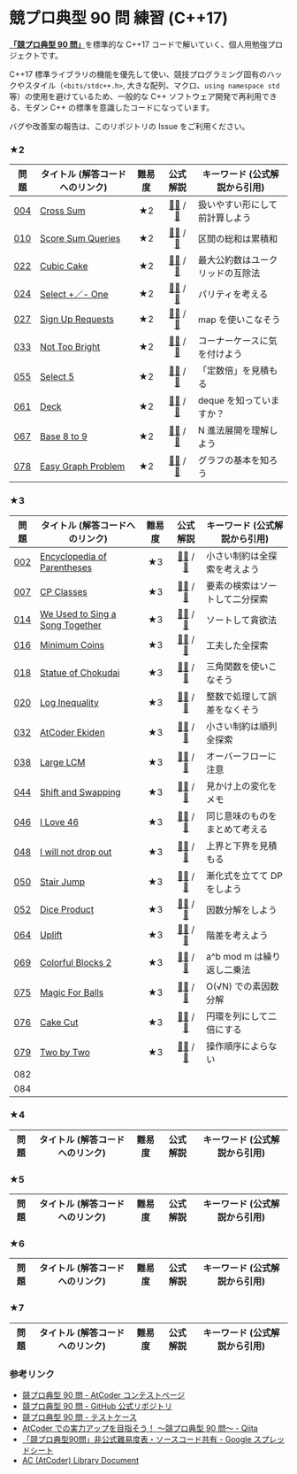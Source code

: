 # 競プロ典型 90 問 練習 (C++17)

<b>[「競プロ典型 90 問」](https://atcoder.jp/contests/typical90)</b>を標準的な C++17 コードで解いていく、個人用勉強プロジェクトです。  

C++17 標準ライブラリの機能を優先して使い、競技プログラミング固有のハックやスタイル（`<bits/stdc++.h>`, 大きな配列、マクロ、`using namespace std` 等）の使用を避けているため、一般的な C++ ソフトウェア開発で再利用できる、モダン C++ の標準を意識したコードになっています。  

バグや改善案の報告は、このリポジトリの Issue をご利用ください。

### ★2

|問題|タイトル (解答コードへのリンク)|難易度|公式解説|キーワード (公式解説から引用)|
|:--:|--|:--:|:--:|--|
|[004](https://atcoder.jp/contests/typical90/tasks/typical90_d)|[Cross Sum](./004.md)|★2|[👨‍🏫](https://raw.githubusercontent.com/E869120/kyopro_educational_90/main/editorial/004.jpg) / [📝](https://github.com/E869120/kyopro_educational_90/blob/main/sol/004.cpp)|扱いやすい形にして前計算しよう|
|[010](https://atcoder.jp/contests/typical90/tasks/typical90_j)|[Score Sum Queries](./010.md)|★2|[👨‍🏫](https://raw.githubusercontent.com/E869120/kyopro_educational_90/main/editorial/010.jpg) / [📝](https://github.com/E869120/kyopro_educational_90/blob/main/sol/010.cpp)|区間の総和は累積和|
|[022](https://atcoder.jp/contests/typical90/tasks/typical90_v)|[Cubic Cake](./022.md)|★2|[👨‍🏫](https://raw.githubusercontent.com/E869120/kyopro_educational_90/main/editorial/022.jpg) / [📝](https://github.com/E869120/kyopro_educational_90/blob/main/sol/022.cpp)|最大公約数はユークリッドの互除法|
|[024](https://atcoder.jp/contests/typical90/tasks/typical90_x)|[Select +／- One](./024.md)|★2|[👨‍🏫](https://raw.githubusercontent.com/E869120/kyopro_educational_90/main/editorial/024.jpg) / [📝](https://github.com/E869120/kyopro_educational_90/blob/main/sol/024.cpp)|パリティを考える|
|[027](https://atcoder.jp/contests/typical90/tasks/typical90_aa)|[Sign Up Requests](./027.md)|★2|[👨‍🏫](https://raw.githubusercontent.com/E869120/kyopro_educational_90/main/editorial/027.jpg) / [📝](https://github.com/E869120/kyopro_educational_90/blob/main/sol/027.cpp)|map を使いこなそう|
|[033](https://atcoder.jp/contests/typical90/tasks/typical90_ag)|[Not Too Bright](./033.md)|★2|[👨‍🏫](https://raw.githubusercontent.com/E869120/kyopro_educational_90/main/editorial/033.jpg) / [📝](https://github.com/E869120/kyopro_educational_90/blob/main/sol/033.cpp)|コーナーケースに気を付けよう|
|[055](https://atcoder.jp/contests/typical90/tasks/typical90_bc)|[Select 5](./055.md)|★2|[👨‍🏫](https://raw.githubusercontent.com/E869120/kyopro_educational_90/main/editorial/055.jpg) / [📝](https://github.com/E869120/kyopro_educational_90/blob/main/sol/055.cpp)|「定数倍」を見積もる|
|[061](https://atcoder.jp/contests/typical90/tasks/typical90_bi)|[Deck](./061.md)|★2|[👨‍🏫](https://raw.githubusercontent.com/E869120/kyopro_educational_90/main/editorial/061.jpg) / [📝](https://github.com/E869120/kyopro_educational_90/blob/main/sol/061-02.cpp)|deque を知っていますか？|
|[067](https://atcoder.jp/contests/typical90/tasks/typical90_bo)|[Base 8 to 9](./067.md)|★2|[👨‍🏫](https://raw.githubusercontent.com/E869120/kyopro_educational_90/main/editorial/067.jpg) / [📝](https://github.com/E869120/kyopro_educational_90/blob/main/sol/067.cpp)|N 進法展開を理解しよう|
|[078](https://atcoder.jp/contests/typical90/tasks/typical90_bz)|[Easy Graph Problem](./078.md)|★2|[👨‍🏫](https://raw.githubusercontent.com/E869120/kyopro_educational_90/main/editorial/078.jpg) / [📝](https://github.com/E869120/kyopro_educational_90/blob/main/sol/078.cpp)|グラフの基本を知ろう|

### ★3

|問題|タイトル (解答コードへのリンク)|難易度|公式解説|キーワード (公式解説から引用)|
|:--:|--|:--:|:--:|--|
|[002](https://atcoder.jp/contests/typical90/tasks/typical90_b)|[Encyclopedia of Parentheses](./002.md)|★3|[👨‍🏫](https://raw.githubusercontent.com/E869120/kyopro_educational_90/main/editorial/002.jpg) / [📝](https://github.com/E869120/kyopro_educational_90/blob/main/sol/002.cpp)|小さい制約は全探索を考えよう|
|[007](https://atcoder.jp/contests/typical90/tasks/typical90_g)|[CP Classes](./007.md)|★3|[👨‍🏫](https://raw.githubusercontent.com/E869120/kyopro_educational_90/main/editorial/007.jpg) / [📝](https://github.com/E869120/kyopro_educational_90/blob/main/sol/007.cpp)|要素の検索はソートして二分探索|
|[014](https://atcoder.jp/contests/typical90/tasks/typical90_n)|[We Used to Sing a Song Together](./014.md)|★3|[👨‍🏫](https://raw.githubusercontent.com/E869120/kyopro_educational_90/main/editorial/014.jpg) / [📝](https://github.com/E869120/kyopro_educational_90/blob/main/sol/014.cpp)|ソートして貪欲法|
|[016](https://atcoder.jp/contests/typical90/tasks/typical90_p)|[Minimum Coins](./016.md)|★3|[👨‍🏫](https://raw.githubusercontent.com/E869120/kyopro_educational_90/main/editorial/016.jpg) / [📝](https://github.com/E869120/kyopro_educational_90/blob/main/sol/016.cpp)|工夫した全探索|
|[018](https://atcoder.jp/contests/typical90/tasks/typical90_r)|[Statue of Chokudai](./018.md)|★3|[👨‍🏫](https://raw.githubusercontent.com/E869120/kyopro_educational_90/main/editorial/018.jpg) / [📝](https://github.com/E869120/kyopro_educational_90/blob/main/sol/018.cpp)|三角関数を使いこなそう|
|[020](https://atcoder.jp/contests/typical90/tasks/typical90_t)|[Log Inequality](./020.md)|★3|[👨‍🏫](https://raw.githubusercontent.com/E869120/kyopro_educational_90/main/editorial/020.jpg) / [📝](https://github.com/E869120/kyopro_educational_90/blob/main/sol/020.cpp)|整数で処理して誤差をなくそう|
|[032](https://atcoder.jp/contests/typical90/tasks/typical90_af)|[AtCoder Ekiden](./032.md)|★3|[👨‍🏫](https://raw.githubusercontent.com/E869120/kyopro_educational_90/main/editorial/032.jpg) / [📝](https://github.com/E869120/kyopro_educational_90/blob/main/sol/032.cpp)|小さい制約は順列全探索|
|[038](https://atcoder.jp/contests/typical90/tasks/typical90_af)|[Large LCM](./038.md)|★3|[👨‍🏫](https://raw.githubusercontent.com/E869120/kyopro_educational_90/main/editorial/038.jpg) / [📝](https://github.com/E869120/kyopro_educational_90/blob/main/sol/038.cpp)|オーバーフローに注意|
|[044](https://atcoder.jp/contests/typical90/tasks/typical90_ar)|[Shift and Swapping](./044.md)|★3|[👨‍🏫](https://raw.githubusercontent.com/E869120/kyopro_educational_90/main/editorial/044.jpg) / [📝](https://github.com/E869120/kyopro_educational_90/blob/main/sol/044.cpp)|見かけ上の変化をメモ|
|[046](https://atcoder.jp/contests/typical90/tasks/typical90_at)|[I Love 46](./046.md)|★3|[👨‍🏫](https://raw.githubusercontent.com/E869120/kyopro_educational_90/main/editorial/046.jpg) / [📝](https://github.com/E869120/kyopro_educational_90/blob/main/sol/046.cpp)|同じ意味のものをまとめて考える|
|[048](https://atcoder.jp/contests/typical90/tasks/typical90_av)|[I will not drop out](./048.md)|★3|[👨‍🏫](https://raw.githubusercontent.com/E869120/kyopro_educational_90/main/editorial/048.jpg) / [📝](https://github.com/E869120/kyopro_educational_90/blob/main/sol/048.cpp)|上界と下界を見積もる|
|[050](https://atcoder.jp/contests/typical90/tasks/typical90_ax)|[Stair Jump](./050.md)|★3|[👨‍🏫](https://raw.githubusercontent.com/E869120/kyopro_educational_90/main/editorial/050.jpg) / [📝](https://github.com/E869120/kyopro_educational_90/blob/main/sol/050.cpp)|漸化式を立てて DP をしよう|
|[052](https://atcoder.jp/contests/typical90/tasks/typical90_az)|[Dice Product](./052.md)|★3|[👨‍🏫](https://raw.githubusercontent.com/E869120/kyopro_educational_90/main/editorial/052.jpg) / [📝](https://github.com/E869120/kyopro_educational_90/blob/main/sol/052.cpp)|因数分解をしよう|
|[064](https://atcoder.jp/contests/typical90/tasks/typical90_bl)|[Uplift](./064.md)|★3|[👨‍🏫](https://raw.githubusercontent.com/E869120/kyopro_educational_90/main/editorial/064.jpg) / [📝](https://github.com/E869120/kyopro_educational_90/blob/main/sol/064.cpp)|階差を考えよう|
|[069](https://atcoder.jp/contests/typical90/tasks/typical90_bq)|[Colorful Blocks 2](./069.md)|★3|[👨‍🏫](https://raw.githubusercontent.com/E869120/kyopro_educational_90/main/editorial/069.jpg) / [📝](https://github.com/E869120/kyopro_educational_90/blob/main/sol/069.cpp)|a^b mod m は繰り返し二乗法|
|[075](https://atcoder.jp/contests/typical90/tasks/typical90_bw)|[Magic For Balls](./075.md)|★3|[👨‍🏫](https://raw.githubusercontent.com/E869120/kyopro_educational_90/main/editorial/075.jpg) / [📝](https://github.com/E869120/kyopro_educational_90/blob/main/sol/075.cpp)|O(√N) での素因数分解|
|[076](https://atcoder.jp/contests/typical90/tasks/typical90_bx)|[Cake Cut](./076.md)|★3|[👨‍🏫](https://raw.githubusercontent.com/E869120/kyopro_educational_90/main/editorial/076.jpg) / [📝](https://github.com/E869120/kyopro_educational_90/blob/main/sol/076.cpp)|円環を列にして二倍にする|
|[079](https://atcoder.jp/contests/typical90/tasks/typical90_ca)|[Two by Two](./079.md)|★3|[👨‍🏫](https://raw.githubusercontent.com/E869120/kyopro_educational_90/main/editorial/079.jpg) / [📝](https://github.com/E869120/kyopro_educational_90/blob/main/sol/079.cpp)|操作順序によらない|
|082| | | | |
|084| | | | |

### ★4

|問題|タイトル (解答コードへのリンク)|難易度|公式解説|キーワード (公式解説から引用)|
|:--:|--|:--:|:--:|--|

### ★5

|問題|タイトル (解答コードへのリンク)|難易度|公式解説|キーワード (公式解説から引用)|
|:--:|--|:--:|:--:|--|

### ★6

|問題|タイトル (解答コードへのリンク)|難易度|公式解説|キーワード (公式解説から引用)|
|:--:|--|:--:|:--:|--|

### ★7

|問題|タイトル (解答コードへのリンク)|難易度|公式解説|キーワード (公式解説から引用)|
|:--:|--|:--:|:--:|--|


### 参考リンク
- [競プロ典型 90 問 - AtCoder コンテストページ](https://atcoder.jp/contests/typical90)
- [競プロ典型 90 問 - GitHub 公式リポジトリ](https://github.com/E869120/kyopro_educational_90)
- [競プロ典型 90 問 - テストケース](https://www.dropbox.com/sh/nx3tnilzqz7df8a/AAC-L790bxKBVkmB6pdMUgk4a/typical90?dl=0&subfolder_nav_tracking=1)
- [AtCoder での実力アップを目指そう！ ～競プロ典型 90 問～ - Qiita](https://qiita.com/e869120/items/1b2a5f0f07fd927e44e9)
- [「競プロ典型90問」非公式難易度表・ソースコード共有 - Google スプレッドシート](https://docs.google.com/spreadsheets/d/1GG4Higis4n4GJBViVltjcbuNfyr31PzUY_ZY1zh2GuI/edit#gid=0)
- [AC (AtCoder) Library Document](https://atcoder.github.io/ac-library/document_ja/index.html)
